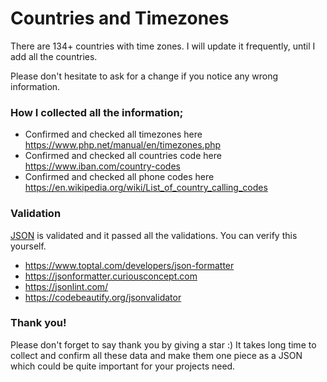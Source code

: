 # Countries and Timezones

There are 134+ countries with time zones.  I will update it frequently, until I add all the countries.

Please don't hesitate to ask for a change if you notice any wrong information. 


### How I collected all the information;

- Confirmed and checked all timezones here https://www.php.net/manual/en/timezones.php
- Confirmed and checked all countries code here https://www.iban.com/country-codes 
- Confirmed and checked all phone codes here https://en.wikipedia.org/wiki/List_of_country_calling_codes

### Validation

[JSON](https://github.com/osmanyz/countries-and-timezones/blob/main/countries-timezones.json) is validated and it passed all the validations. You can verify this yourself. 

- https://www.toptal.com/developers/json-formatter
- https://jsonformatter.curiousconcept.com
- https://jsonlint.com/
- https://codebeautify.org/jsonvalidator

### Thank you!

Please don't forget to say thank you by giving a star :) It takes long time to collect and confirm all these data and make them one piece as a JSON which could be quite important for your projects need.
